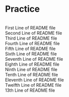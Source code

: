 # Practice
<br>
First Line of README file
<br>
Second Line of README file
<br>
Third Line of README file
<br>
Fourth Line of README file
<br>
Fifth Line of README file
<br>
Sixth Line of README file
<br>
Seventh Line of README file
<br>
Eighth Line of README file
<br>
Ninth Line of README file
<br>
Tenth Line of README file
<br>
Eleventh Line of README file
<br>
Twelfth Line of README file
<br>
13th Line of README file